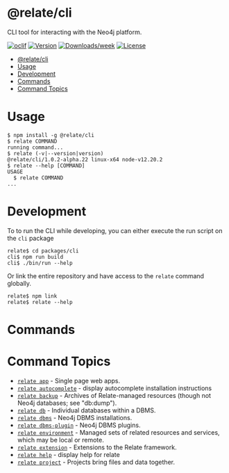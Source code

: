 # @relate/cli

CLI tool for interacting with the Neo4j platform.

[![oclif](https://img.shields.io/badge/cli-oclif-brightgreen.svg)](https://oclif.io)
[![Version](https://img.shields.io/npm/v/cli.svg)](https://npmjs.org/package/@relate/cli)
[![Downloads/week](https://img.shields.io/npm/dw/@relate/cli.svg)](https://npmjs.com/package/@relate/cli)
[![License](https://img.shields.io/npm/l/@relate/cli.svg)](https://github.com/neo4j-devtools/relate/blob/master/package.json)

- [@relate/cli](#relatecli)
- [Usage](#usage)
- [Development](#development)
- [Commands](#commands)
- [Command Topics](#command-topics)

# Usage

<!-- usage -->
```sh-session
$ npm install -g @relate/cli
$ relate COMMAND
running command...
$ relate (-v|--version|version)
@relate/cli/1.0.2-alpha.22 linux-x64 node-v12.20.2
$ relate --help [COMMAND]
USAGE
  $ relate COMMAND
...
```
<!-- usagestop -->

# Development

To to run the CLI while developing, you can either execute the run script on the
`cli` package

```shell
relate$ cd packages/cli
cli$ npm run build
cli$ ./bin/run --help
```

Or link the entire repository and have access to the `relate` command globally.

```shell
relate$ npm link
relate$ relate --help
```

# Commands

<!-- commands -->
# Command Topics

* [`relate app`](./docs/app.md) - Single page web apps.
* [`relate autocomplete`](./docs/autocomplete.md) - display autocomplete installation instructions
* [`relate backup`](./docs/backup.md) - Archives of Relate-managed resources (though not Neo4j databases; see "db:dump").
* [`relate db`](./docs/db.md) - Individual databases within a DBMS.
* [`relate dbms`](./docs/dbms.md) - Neo4j DBMS installations.
* [`relate dbms-plugin`](./docs/dbms-plugin.md) - Neo4j DBMS plugins.
* [`relate environment`](./docs/environment.md) - Managed sets of related resources and services, which may be local or remote.
* [`relate extension`](./docs/extension.md) - Extensions to the Relate framework.
* [`relate help`](./docs/help.md) - display help for relate
* [`relate project`](./docs/project.md) - Projects bring files and data together.

<!-- commandsstop -->
